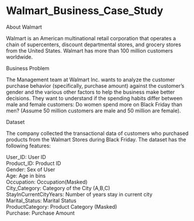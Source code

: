 # Walmart_Business_Case_Study

About Walmart

Walmart is an American multinational retail corporation that operates a chain of supercenters, discount departmental stores, and grocery stores from the United States. Walmart has more than 100 million customers worldwide.


Business Problem

The Management team at Walmart Inc. wants to analyze the customer purchase behavior (specifically, purchase amount) against the customer’s gender and the various other factors to help the business make better decisions. They want to understand if the spending habits differ between male and female customers: Do women spend more on Black Friday than men? (Assume 50 million customers are male and 50 million are female).


Dataset

The company collected the transactional data of customers who purchased products from the Walmart Stores during Black Friday. The dataset has the following features:

User_ID:	User ID <br>
Product_ID:	Product ID <br>
Gender:	Sex of User <br>
Age:	Age in bins <br>
Occupation:	Occupation(Masked) <br>
City_Category:	Category of the City (A,B,C) <br>
StayInCurrentCityYears:	Number of years stay in current city <br>
Marital_Status:	Marital Status <br>
ProductCategory:	Product Category (Masked) <br>
Purchase:	Purchase Amount
